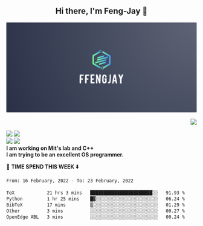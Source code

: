 <h2 align="center"> Hi there, I'm Feng-Jay 👋 </h2>  

![](https://github.com/Feng-Jay/DataStruct/blob/master/Image/1.png)  

<img align="right" src="https://github-readme-stats.vercel.app/api?username=Feng-Jay&show_icons=true&icon_color=CE1D2D&text_color=718096&bg_color=ffffff&hide_title=true" />


&emsp;

![](https://visitor-badge.glitch.me/badge?page_id=Feng-Jay.readme)
![](https://img.shields.io/badge/Concentrate-Cpp-blue)  
![](https://img.shields.io/badge/Rust-primer-orange)
![](https://img.shields.io/badge/Target-OS-9cf)  
**I am working on Mit's lab and C++**  
**I am trying to be an excellent OS programmer.**  


📘 **TIME SPEND THIS WEEK ⬇️**
<!--START_SECTION:waka-->
```text
From: 16 February, 2022 - To: 23 February, 2022

TeX            21 hrs 3 mins   ███████████████████████░░   91.93 % 
Python         1 hr 25 mins    █▓░░░░░░░░░░░░░░░░░░░░░░░   06.24 % 
BibTeX         17 mins         ▒░░░░░░░░░░░░░░░░░░░░░░░░   01.29 % 
Other          3 mins          ░░░░░░░░░░░░░░░░░░░░░░░░░   00.27 % 
OpenEdge ABL   3 mins          ░░░░░░░░░░░░░░░░░░░░░░░░░   00.24 % 
```
<!--END_SECTION:waka-->
